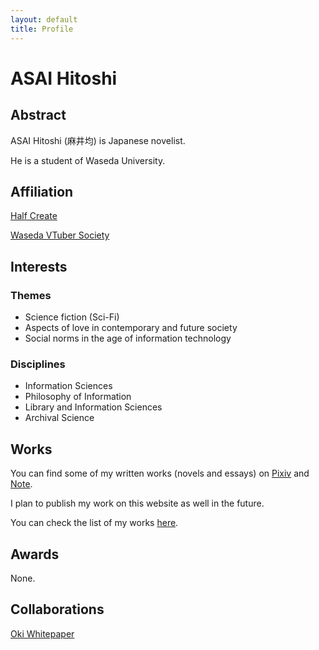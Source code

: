 ```yaml
---
layout: default
title: Profile
---
```


# ASAI Hitoshi

## Abstract

ASAI Hitoshi (麻井均) is Japanese novelist.

He is a student of Waseda University.

## Affiliation

[Half Create](https://half-create.org)

[Waseda VTuber Society](https://waseda.vken.org)

## Interests

### Themes
- Science fiction (Sci-Fi)
- Aspects of love in contemporary and future society
- Social norms in the age of information technology

### Disciplines
- Information Sciences
- Philosophy of Information
- Library and Information Sciences
- Archival Science

## Works

You can find some of my written works (novels and essays) on [Pixiv](https://www.pixiv.net/users/70042496) and [Note](https://note.com/asainingen).

I plan to publish my work on this website as well in the future.

You can check the list of my works [here](./works).

## Awards

None.

## Collaborations

[Oki Whitepaper](https://oki.half-create.org)
